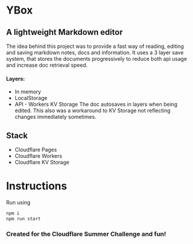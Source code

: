 #  YBox

## A lightweight Markdown editor

The idea behind this project was to provide a fast way of reading, editing and saving markdown notes, docs and information.
It uses a 3 layer save system, that stores the documents progressively to reduce both api usage and increase doc retrieval speed.
#### Layers:
* In memory
* LocalStorage
* API - Workers KV Storage
The doc autosaves in layers when being edited.
This also was a workaround to KV Storage not reflecting changes immediately sometimes.

## Stack
* Cloudflare Pages
* Cloudflare Workers
* Cloudflare KV Storage

# Instructions
Run using
```bash
npm i
npm run start
```

### Created for the Cloudflare Summer Challenge and fun!

